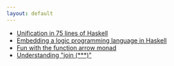 ```yaml
---
layout: default
---
```


- [Unification in 75 lines of Haskell](/unify)
- [Embedding a logic programming language in Haskell](/logic)
- [Fun with the function arrow monad](/arrow)
- [Understanding "join (\*\*\*)"](/join)
